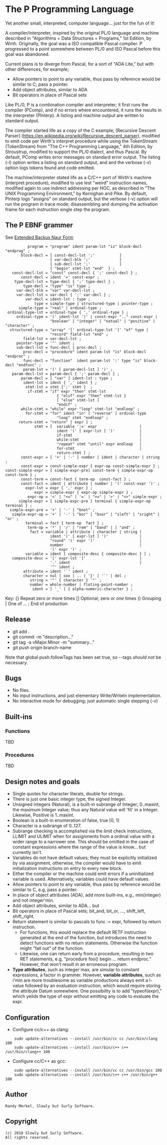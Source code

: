 # The P Programming Language

Yet another small, interpreted, computer language... just for the fun of it!

A compiler/interpreter, inspired by the original PL/0 language and machine
described in "Algorithms + Data Structures = Programs," 1st Edition, by Wirth.
Originally, the goal was a ISO compatible Pascal complier. P progressed to a
point somewhere between PL/0 and ISO Pascal before this goal was abandoned.

Current plans is to diverge from Pascal, for a sort of "ADA Lite," but with 
other differences, for example;
 * Allow pointers to point to any variable, thus pass by reference would be 
   similar to C; pass a pointer.
 * Add object attributes, similar to ADA
 * Bit operators in place of Pascal sets

Like PL/0, P is a combination compiler and interpreter; it first runs the
compiler (PComp), and if no errors where encountered, it runs the results in
the interpreter (PInterp). A listing and machine output are written to
standard output.

The compiler started life as a copy of the C example;
[Recursive Descent Parser]
(https://en.wikipedia.org/wiki/Recursive_descent_parser), modified to emit code
per Wirth's interpret procedure while using the TokenStream (TokenStream) from
"The C++ Programming Language," 4th Edition, by Stroustrup, modified to support
the PL/0 dialect, and thus Pascal. By default, PComp writes error messages on 
standard error output. The listing (-l) option writes a listing on standard
output, and and the verbose (-v) option logs tokens found and code emitted.

The machine/interpreter stated life as a C/C++ port of Wirth's machine
(interpret procedure), modified to use lest "weird" instruction names,
modified again to use indirect addressing per HOC, as described in "The UNIX
Programming Environment," by Kernighan and Pike. By default, PInterp logs
"assigns" on standard output, but the verbose (-v) option will run the program
in trace mode; disassembling and dumping the activation frame for each
instruction single step the program.

## The P EBNF grammer

See [Extended Backus Naur Form](https://en.wikipedia.org/wiki/Extended_Backus%E2%80%93Naur_form)

              program = "program" ident param-lst "is" block-decl "endprog" ;
           block-decl = [ const-decl-lst ';'           ]
                        [ var-decl-blk ';'             ]
                        [ sub-decl-lst ';'             ]
                        { "begin" stmt-lst "end"  } ;
       const-decl-lst = "const" const-decl { ';' const-decl } ;
           const-decl = ident '=' const-expr ;
        type-decl-lst = type-decl { ';' type-decl } ;
            type-decl = "type" "is" type ;
         var-decl-blk = "var" var-decl-lst ;
         var-decl-lst = var-decl { ';' var-decl } ;
             var-decl = ident-lst : type ;
                 type = simple-type | structured-type | pointer-type ;
          simple-type = "real" | ordinal-type ;
     ordinal-type-lst = ordinal-type { ',' ordinal-type } ;
         ordinal-type = '(' ident-lst ')' | const-expr ".." const-expr |
                        "boolean" | "integer" | "natual" | "positive" | "character" ;
      structured-type = "array" '[' ordinal-type-lst ']' "of" type |
                        "record" field-lst "end" ;
            field-lst = var-decl-lst ;
         pointer-type = '^' ident ;
         sub-decl-lst = func-decl | proc-decl ;
            proc-decl = "procedure" ident param-lst "is" block-decl "endproc" ;
            func-decl = "function"  ident param-lst ':' type "is" block-decl "endfunc" ;
            param-lst = '(' [ param-decl-lst ] ')' ;
       param-decl-lst = param-decl { ';' param-decl } ;
           param-decl = [ "var" ] ident-lst : type ;
            ident-lst = ident { ',' ident } ;
             stmt-lst = stmt {';' stmt }  ;
              if-stmt = "if" expr "then" stmt-lst
                           { "elif" expr "then" stmt-lst }
                           [ "else" stmt-lst ]
                           "endif" ;
           while-stmt = "while" expr "loop" stmt-lst "endloop" ;
             for-stmt = "for" ident "in" [ "reverse" ] ordinal-type
                           "loop" stmt "endloop" ;
          return-stmt = "return" [ expr ] ;
                 stmt = [  variable ':=' expr                   |
                           ident '(' [ expr-lst ] ')'           |
                           if-stmt                              |
                           while-stmt                           |
                           "repeat" stmt "until" expr endloop   |
                           for-stmt                             |
                           return-stmt ] ;
           const-expr = [ '+' | '-' ] number | ident | character | string ;
           const-expr = const-simple-expr { expr-op const-simple-expr } ;
    const-simple-expr = [ simple-expr-pre] const-term { simple-expr-op const-term } ;
           const-term = const-fact { term-op  const-fact } ;
           const-fact = ident | attribute | number | '(' const-expr ')' ;
             expr-lst = expr { ',' expr } ;
                 expr = simple-expr { expr-op simple-expr } ;
              expr-op = '<' | "<=" | '=' | ">=" | '>' | "<>" simple-expr ;
          simple-expr = [ simple-expr-pre ] terminal { simple-expr-op terminal } ;
      simple-expr-pre = '+' | '-' | "bnot" ;
       simple-expr-op = '+' | '-' | "bor" | "bxor" | "sleft" | "sright" | "or' ;
             terminal = fact { term-op  fact } ;
              term-op = '*' | '/' | "rem" | "band" | | "and" ;
               fact = variable | attribute | character | string |
                        ident '(' [ expr-lst ] ')'              |
                        "round" '(' expr ')'                    |
                        number                                  |
                        '(' expr ')' ;
             variable = ident [ composite-desc { composite-desc } ] ;
       composite-desc = '[' expr-lst ']'                        |
                        '.' ident                               |
                        '^' ident ;
            attribute = ident '`' ident ;
            character = nul | sox | .. | '}' | '`' | del ;
               string = '"' { character } '"' ;
               number = whole-number | floting-point-number ;
                ident = [ '_' ] { alpha-numeric-character } ;

Key:
     {} Repeat zero or more times
     [] Optional; zero or *one* times
     () Grouping
      | One of ...
      ; End of production

## Release
* git add .
* git commit -m "description..."
* git tag -a vMajor.Minor -m "summary..."
* git push origin branch-name

Note that global push.followTags has been set true, so --tags *should not* be 
necessary.

## Bugs
* No files.
* No input instructions, and just elementary Write/Writeln implementation.
* No interactive mode for debugging; just automatic single stepping (-v)

## Built-ins
### Functions
TBD
### Procedures
TBD

## Design notes and goals
 * Single quotes for character literals, double for strings.
 * There is just one basic integer type, the signed Integer. 
 * Unsigned integers (Natural), is a built-in subrange of Integer; 0..maxint, 
   the maximum Integer value; thus any Natural value will 'fit' in a Integer.
   Likewise, Positive is 1..maxint.
 * Boolean is a built-in enumeration of false, true [0, 1]
 * Character is a subrange of 0..127.
 * Subrange checking is accomplished via the limit check instructions, LLIMIT
   and ULIMIT when for assignments from a ordinal value with a wider range to a
   narrower one. This should be omitted in the case of constant expressions
   where the range of the value is know... but currently isn't.
 * Variables do not have default values; they must be explicitly initialized by
   via assignment, otherwise, the compiler would have to emit initialization
   instructions on entry to every new block.
 * Either the compiler or the machine could emit errors if a uninitialized 
   variable is used. Alternatively, variables could have default values.
 * Allow pointers to point to any variable, thus pass by reference would be 
   similar to C, e.g, pass a pointer.
 * In place of object attributes (ADA), add more built-ins, e.g., min(integer)
   and not integer'min.
 * Add object attributes, similar to ADA... but 
 * Bit operators in place of Pascal sets; bit_and, bit_or, ..., shift_left,
   shift_right.
 * Return statement is similar to pascals to func := expr, followed by return 
   instruction. 
   * For functions, this would replace the default RETF instruction generated at
     the end of the function, but introduces the need to detect functions with
     no return statements. Otherwise the function might "fall out" of the
     function.
   * Likewise, one can return early from a procedure, resulting in two RET 
     statements, e.g, "procedure foo() begin ... return endproc." However, that
     won't result in an erroneous program.
 * **Type attributes**, such as integer`max, are simular to constant expressions, 
   a factor in grammer. However, **variable attributes**, such as i'min are more
   troublesome as variable productions always emit a l-value followed by an 
   evaluation instruction, which would require storing the attribute Datum 
   somewhere. One possibility is to add "typeof(expr)," which yeilds the type of
   expr without emitting any code to evaluate the expr.
 
## Configuration
* Configure cc/c++ as clang:
```
	sudo update-alternatives --install /usr/bin/cc cc /usr/bin/clang 100
	sudo update-alternatives --install /usr/bin/c++ c++ /usr/bin/clang++ 100
```
* Configure cc/C++ as gcc:
```
	sudo update-alternatives --install /usr/bin/cc cc /usr/bin/gcc 100
	sudo update-alternatives --install /usr/bin/c++ c++ /usr/bin/g++ 100
```

## Author
    Randy Merkel, Slowly but Surly Software.

## Copyright
    (c) 2018 Slowly but Surly Software.
    All rights reserved.

